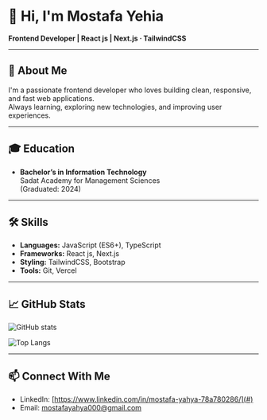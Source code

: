 # 👋 Hi, I'm Mostafa Yehia  
**Frontend Developer | React js | Next.js · TailwindCSS**

---

## 🚀 About Me
I'm a passionate frontend developer who loves building clean, responsive, and fast web applications.  
Always learning, exploring new technologies, and improving user experiences.  

---

## 🎓 Education
- **Bachelor’s in Information Technology**  
  Sadat Academy for Management Sciences  
  (Graduated: 2024)

---

## 🛠 Skills
- **Languages:** JavaScript (ES6+), TypeScript  
- **Frameworks:** React js, Next.js  
- **Styling:** TailwindCSS, Bootstrap   
- **Tools:** Git, Vercel  

---

## 📈 GitHub Stats

![GitHub stats](https://github-readme-stats-sigma-five.vercel.app/api?username=mostafayahya877&show_icons=true&theme=radical)

![Top Langs](https://github-readme-stats-sigma-five.vercel.app/api/top-langs/?username=mostafayahya877&layout=compact&theme=radical)



---

## 📫 Connect With Me
- LinkedIn: [https://www.linkedin.com/in/mostafa-yahya-78a780286/](#)  
- Email: mostafayahya000@gmail.com  
